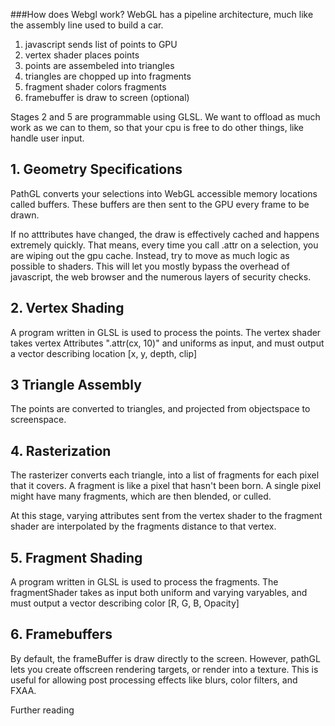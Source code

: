 ###How does Webgl work?
  WebGL has a pipeline architecture, much like the assembly line used to build a car.


1. javascript sends list of points to GPU
2. vertex shader places points
3. points are assembeled into triangles
4. triangles are chopped up into fragments
5. fragment shader colors fragments
6. framebuffer is draw to screen (optional)

  Stages 2 and 5 are programmable using GLSL.
  We want to offload as much work as we can to them, so that your cpu is free to do
  other things, like handle user input.

## 1. Geometry Specifications
  PathGL converts your selections into WebGL accessible memory locations called
  buffers. These buffers are then sent to the GPU every frame to be drawn.

  If no atttributes have changed, the draw is effectively cached and happens
  extremely quickly. That means, every time you call .attr on a selection, you
  are wiping out the gpu cache. Instead, try to move as much logic as possible
  to shaders. This will let you mostly bypass the overhead of javascript, the web
  browser and the numerous layers of security checks.

## 2. Vertex Shading
  A program written in GLSL is used to process the points.
  The vertex shader takes vertex Attributes ".attr(cx, 10)" and uniforms as input,
  and must output a vector describing location [x, y, depth, clip]

## 3 Triangle Assembly
  The points are converted to triangles, and projected from objectspace to screenspace.

## 4. Rasterization
  The rasterizer converts each triangle, into a list of fragments for each pixel that
  it covers. A fragment is like a pixel that hasn't been born. A single pixel might
  have many fragments, which are then blended, or culled.

  At this stage, varying attributes sent from the vertex shader to the fragment shader
  are interpolated by the fragments distance to that vertex. 

## 5. Fragment Shading
  A program written in GLSL is used to process the fragments.
  The fragmentShader takes as input both uniform and varying varyables, and must
  output a vector describing color [R, G, B, Opacity]

## 6. Framebuffers
  By default, the frameBuffer is draw directly to the screen. However, pathGL lets you
  create offscreen rendering targets, or render into a texture. This is useful for
  allowing post processing effects like blurs, color filters, and FXAA.

Further reading
